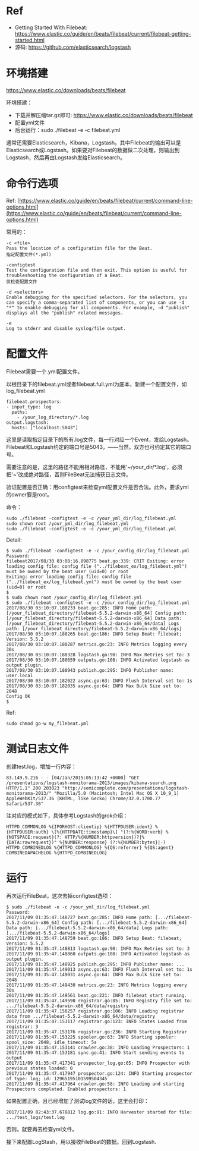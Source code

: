 # Ref

- Getting Started With Filebeat: https://www.elastic.co/guide/en/beats/filebeat/current/filebeat-getting-started.html
- 源码: https://github.com/elasticsearch/logstash

# 环境搭建

https://www.elastic.co/downloads/beats/filebeat

环境搭建：
- 下载并解压缩tar.gz即可: https://www.elastic.co/downloads/beats/filebeat
- 配置yml文件
- 后台运行：sudo ./filebeat -e -c filebeat.yml

通常还需要Elasticsearch，Kibana，Logstash。其中Filebeat的输出可以是Elasticsearch或Logstash。如果要对Filebeat的数据做二次处理，则输出到Logstash，然后再由Logstash发给Elasticsearch。

# 命令行选项

Ref: [https://www.elastic.co/guide/en/beats/filebeat/current/command-line-options.html](https://www.elastic.co/guide/en/beats/filebeat/current/command-line-options.html)

常用的：

    -c <file>
    Pass the location of a configuration file for the Beat.
    指定配置文件(*.yml)

    -configtest
    Test the configuration file and then exit. This option is useful for troubleshooting the configuration of a Beat.
    仅检查配置文件

    -d <selectors>
    Enable debugging for the specified selectors. For the selectors, you can specify a comma-separated list of components, or you can use -d "*" to enable debugging for all components. For example, -d "publish" displays all the "publish" related messages.

    -e
    Log to stderr and disable syslog/file output.

# 配置文件

Filebeat需要一个.yml配置文件。

以根目录下的filebeat.yml或者filebeat.full.yml为底本，新建一个配置文件，如log_filebeat.yml

    filebeat.prospectors:
    - input_type: log
      paths:
        - /your_log_directory/*.log
    output.logstash:
      hosts: ["localhost:5043"]

这里是读取指定目录下的所有.log文件，每一行对应一个Event，发给Logstash。Filebeat和Logstash约定的端口号是5043，——当然，双方也可约定其它的端口号。

需要注意的是，这里的路径不能用相对路径，不能用'~/your_dir/\*.log'，必须把'~'改成绝对路径，否则FileBeat无法捕获日志文件。

验证配置是否正确：用configtest来检查yml配置文件是否合法。此外，要求yml的owner要是root。

命令：

    sudo ./filebeat -configtest -e -c /your_yml_dir/log_filebeat.yml 
    sudo chown root /your_yml_dir/log_filebeat.yml 
    sudo ./filebeat -configtest -e -c /your_yml_dir/log_filebeat.yml 

Detail:

    $ sudo ./filebeat -configtest -e -c /your_config_dir/log_filebeat.yml 
    Password:
    filebeat2017/08/30 03:08:16.898775 beat.go:339: CRIT Exiting: error loading config file: config file ("../filebeat_ex/log_filebeat.yml") must be owned by the beat user (uid=0) or root
    Exiting: error loading config file: config file ("../filebeat_ex/log_filebeat.yml") must be owned by the beat user (uid=0) or root
    $ 
    $ sudo chown root /your_config_dir/log_filebeat.yml 
    $ sudo ./filebeat -configtest -e -c /your_config_dir/log_filebeat.yml 
    2017/08/30 03:10:07.180233 beat.go:285: INFO Home path: [/your_filebeat_directory/filebeat-5.5.2-darwin-x86_64] Config path: [/your_filebeat_directory/filebeat-5.5.2-darwin-x86_64] Data path: [/your_filebeat_directory/filebeat-5.5.2-darwin-x86_64/data] Logs path: [/your_filebeat_directory/filebeat-5.5.2-darwin-x86_64/logs]
    2017/08/30 03:10:07.180265 beat.go:186: INFO Setup Beat: filebeat; Version: 5.5.2
    2017/08/30 03:10:07.180287 metrics.go:23: INFO Metrics logging every 30s
    2017/08/30 03:10:07.180328 logstash.go:90: INFO Max Retries set to: 3
    2017/08/30 03:10:07.180659 outputs.go:108: INFO Activated logstash as output plugin.
    2017/08/30 03:10:07.180943 publish.go:295: INFO Publisher name: user.local
    2017/08/30 03:10:07.182022 async.go:63: INFO Flush Interval set to: 1s
    2017/08/30 03:10:07.182035 async.go:64: INFO Max Bulk Size set to: 2048
    Config OK
    $ 

Ref:

    sudo chmod go-w my_filebeat.yml

# 测试日志文件

创建test.log，增加一行内容：

    83.149.9.216 - - [04/Jan/2015:05:13:42 +0000] "GET /presentations/logstash-monitorama-2013/images/kibana-search.png HTTP/1.1" 200 203023 "http://semicomplete.com/presentations/logstash-monitorama-2013/" "Mozilla/5.0 (Macintosh; Intel Mac OS X 10_9_1) AppleWebKit/537.36 (KHTML, like Gecko) Chrome/32.0.1700.77 Safari/537.36"

注对应的模式如下，具体参考Logstash的grok介绍：

    HTTPD_COMMONLOG %{IPORHOST:clientip} %{HTTPDUSER:ident} %{HTTPDUSER:auth} \[%{HTTPDATE:timestamp}\] "(?:%{WORD:verb} %{NOTSPACE:request}(?: HTTP/%{NUMBER:httpversion})?|%{DATA:rawrequest})" %{NUMBER:response} (?:%{NUMBER:bytes}|-)
    HTTPD_COMBINEDLOG %{HTTPD_COMMONLOG} %{QS:referrer} %{QS:agent}
    COMBINEDAPACHELOG %{HTTPD_COMBINEDLOG}

# 运行

再次运行FileBeat，这次去掉configtest选项：

    $ sudo ./filebeat -e -c /your_yml_dir/log_filebeat.yml 
    Password:
    2017/11/09 01:35:47.148727 beat.go:285: INFO Home path: [.../filebeat-5.5.2-darwin-x86_64] Config path: [.../filebeat-5.5.2-darwin-x86_64] Data path: [.../filebeat-5.5.2-darwin-x86_64/data] Logs path: [.../filebeat-5.5.2-darwin-x86_64/logs]
    2017/11/09 01:35:47.148759 beat.go:186: INFO Setup Beat: filebeat; Version: 5.5.2
    2017/11/09 01:35:47.148813 logstash.go:90: INFO Max Retries set to: 3
    2017/11/09 01:35:47.148860 outputs.go:108: INFO Activated logstash as output plugin.
    2017/11/09 01:35:47.148925 publish.go:295: INFO Publisher name: ...
    2017/11/09 01:35:47.149013 async.go:63: INFO Flush Interval set to: 1s
    2017/11/09 01:35:47.149031 async.go:64: INFO Max Bulk Size set to: 2048
    2017/11/09 01:35:47.149430 metrics.go:23: INFO Metrics logging every 30s
    2017/11/09 01:35:47.149561 beat.go:221: INFO filebeat start running.
    2017/11/09 01:35:47.149590 registrar.go:85: INFO Registry file set to: .../filebeat-5.5.2-darwin-x86_64/data/registry
    2017/11/09 01:35:47.150257 registrar.go:106: INFO Loading registrar data from .../filebeat-5.5.2-darwin-x86_64/data/registry
    2017/11/09 01:35:47.153117 registrar.go:123: INFO States Loaded from registrar: 3
    2017/11/09 01:35:47.153176 registrar.go:236: INFO Starting Registrar
    2017/11/09 01:35:47.153225 spooler.go:63: INFO Starting spooler: spool_size: 2048; idle_timeout: 5s
    2017/11/09 01:35:47.153141 crawler.go:38: INFO Loading Prospectors: 1
    2017/11/09 01:35:47.153181 sync.go:41: INFO Start sending events to output
    2017/11/09 01:35:47.417341 prospector_log.go:65: INFO Prospector with previous states loaded: 0
    2017/11/09 01:35:47.417947 prospector.go:124: INFO Starting prospector of type: log; id: 12965195101599504345 
    2017/11/09 01:35:47.417964 crawler.go:58: INFO Loading and starting Prospectors completed. Enabled prospectors: 1

如果配置正确，且已经增加了测试log文件的话，这里会打印：

    2017/11/09 02:43:37.678812 log.go:91: INFO Harvester started for file: .../test_logs/test.log

否则，就要再去检查yml文件。

接下来配置LogStash，用以接收FileBeat的数据。回到Logstash.

